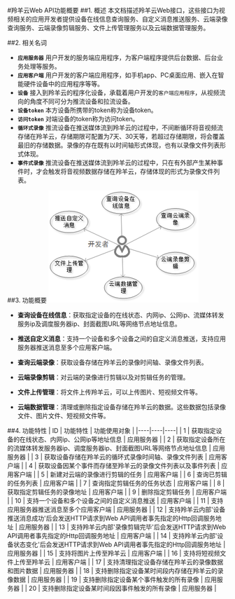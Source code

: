 #羚羊云Web API功能概要
##1. 概述
本文档描述羚羊云Web接口，这些接口为视频相关的应用开发者提供设备在线信息查询服务、自定义消息推送服务、云端录像查询服务、云端录像剪辑服务、文件上传管理服务以及云端数据管理服务。

##2. 相关名词
- **`应用服务器`**
用户开发的服务端应用程序，为客户端程序提供后台数据、后台业务处理等服务。
- **`应用客户端`**
用户开发的客户端应用程序，如手机app、PC桌面应用、嵌入在智能硬件设备中的应用程序等等。
- **`设备`**
接入到羚羊云的程序化设备，承载着用户开发的`客户端应用程序`，从视频流向的角度不同可分为推流设备和拉流设备。
- **`设备token`**
本方设备所携带的token称为设备token。
- **`访问token`**
对端设备的token称为访问token。
- **`循环式录像`**
推流设备在推送媒体流到羚羊云的过程中，不间断循环将音视频流存储在羚羊云，存储期限可配置为7天、30天等，若超过存储期限，将会覆盖最旧的存储数据。录像的存在既有以时间轴形式体现，也有以录像文件列表形式体现。
- **`事件式录像`**
推流设备在推送媒体流到羚羊云的过程中，只在有外部产生某种事件时，才会触发将音视频数据存储在羚羊云，存储体现的形式为录像文件列表。

##3. 功能概要
![Alt text](./../images/usercase-web.png "羚羊云Web API功能")

- **查询设备在线信息**：获取指定设备的在线状态、内网ip、公网ip、流媒体转发服务ip及调度服务器ip、封面截图URL等网络节点地址信息。

- **推送自定义消息**：支持一个设备和多个设备之间的自定义消息推送，支持应用服务器推送消息至多个应用客户端。

- **查询云端录像**：获取设备存储在羚羊云的录像时间轴、录像文件列表。

- **云端录像剪辑**：对云端的录像进行剪辑以及对剪辑任务的管理。

- **文件上传管理**：将文件上传羚羊云，可以上传图片、短视频文件等。

- **云端数据管理**：清理或删除指定设备存储在羚羊云的数据。这些数据包括录像文件、图片文件、短视频文件等。

##4. 功能特性
| ID | 功能特性 | 功能使用对象 |
|----|----|----|
| 1  | 获取指定设备的在线状态、内网ip、公网ip等地址信息 | 应用服务器 |
| 2  | 获取指定设备所在的流媒体转发服务器ip、调度服务器ip、封面截图URL等网络节点地址信息 | 应用服务器 |
| 3  | 获取设备存储在羚羊云的循环式录像时间轴、录像文件列表 | 应用客户端 |
| 4  | 获取设备因某个事件而存储至羚羊云的录像文件列表以及事件列表 | 应用客户端 |
| 5  | 新建对云端的录像进行剪辑的任务 | 应用客户端 |
| 6  | 查询已剪辑的任务列表 | 应用客户端 |
| 7  | 查询指定剪辑任务的任务状态 | 应用客户端 |
| 8  | 获取指定剪辑任务的录像地址 | 应用客户端 |
| 9  | 删除指定剪辑任务 | 应用客户端 |
| 10 | 支持一个设备和多个设备之间的自定义消息推送 | 应用客户端 |
| 11 | 支持应用服务器推送消息至多个应用客户端 | 应用服务器 |
| 12 | 支持羚羊云内部'设备推送消息成功'后会发送HTTP请求到Web API调用者事先指定的Http回调服务地址 | 应用服务器 |
| 13 | 支持羚羊云内部'录像剪辑完毕'后会发送HTTP请求到Web API调用者事先指定的Http回调服务地址 | 应用客户端 |
| 14 | 支持羚羊云内部'设备状态变化'后会发送HTTP请求到Web API调用者事先指定的Http回调服务地址 | 应用服务器 |
| 15 | 支持将图片上传至羚羊云 | 应用客户端 |
| 16 | 支持将短视频文件上传至羚羊云 | 应用客户端 |
| 17 | 支持清理指定设备存储在羚羊云的录像数据和图片数据 | 应用服务器 |
| 18 | 支持删除指定设备某时间段内存储在羚羊云的录像数据 | 应用服务器 |
| 19 | 支持删除指定设备某个事件触发的所有录像 | 应用服务器 |
| 20 | 支持删除指定设备某时间段因事件触发的所有录像 | 应用服务器 |
